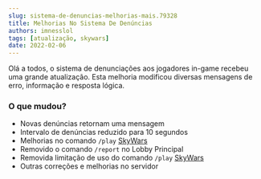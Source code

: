 ```yaml
---
slug: sistema-de-denuncias-melhorias-mais.79328
title: Melhorias No Sistema De Denúncias
authors: imnesslol
tags: [atualização, skywars]
date: 2022-02-06
---
```


Olá a todos, o sistema de denunciações aos jogadores in-game recebeu uma grande atualização. Esta melhoria modificou diversas mensagens de erro, informação e resposta lógica.

<!-- truncate -->

### O que mudou?
* Novas denúncias retornam uma mensagem
* Intervalo de denúncias reduzido para 10 segundos
* Melhorias no comando `/play` [SkyWars](/docs/wiki/skywars/)
* Removido o comando `/report` no Lobby Principal
* Removida limitação de uso do comando `/play` [SkyWars](/docs/wiki/skywars/)
* Outras correções e melhorias no servidor
